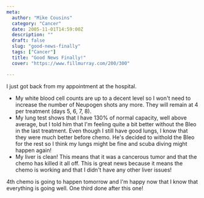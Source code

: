 ```yaml
---
meta:
  author: "Mike Cousins"
  category: "Cancer"
  date: 2005-11-01T14:59:00Z
  description: ""
  draft: false
  slug: "good-news-finally"
  tags: ["Cancer"]
  title: "Good News Finally!"
  cover: "https://www.fillmurray.com/200/300"

---
```


I just got back from my appointment at the hospital.

 * My white blood cell counts are up to a decent level so I won't need to
   increase the number of Neupogen shots any more. They will remain at 4 per
   treatment (days 5, 6, 7, 8).
 * My lung test shows that I have 130% of normal capacity, well above average,
   but I told him that I'm feeling quite a bit better without the Bleo in the
   last treatment. Even though I still have good lungs, I know that they were
   much better before chemo. He's decided to withold the Bleo for the rest so I
   think my lungs might be fine and scuba diving might happen again!
 * My liver is clean! This means that it was a cancerous tumor and that the
   chemo has killed it all off. This is great news because it means the chemo is
   working and that I didn't have any other liver issues!

4th chemo is going to happen tomorrow and I'm happy now that I know that
everything is going well. One third done after this one!